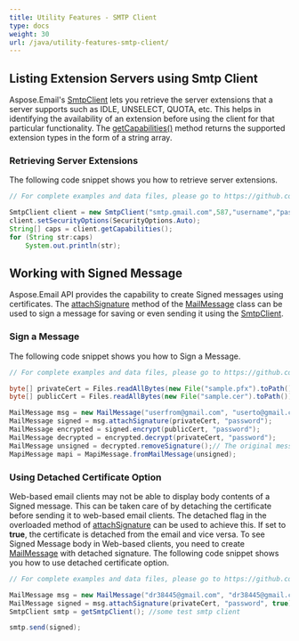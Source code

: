 ```yaml
---
title: Utility Features - SMTP Client
type: docs
weight: 30
url: /java/utility-features-smtp-client/
---
```



## **Listing Extension Servers using Smtp Client**
Aspose.Email's [SmtpClient](https://apireference.aspose.com/email/java/com.aspose.email/SmtpClient) lets you retrieve the server extensions that a server supports such as IDLE, UNSELECT, QUOTA, etc. This helps in identifying the availability of an extension before using the client for that particular functionality. The [getCapabilities()](https://apireference.aspose.com/email/java/com.aspose.email/EmailClient#getCapabilities\(\)) method returns the supported extension types in the form of a string array.
### **Retrieving Server Extensions**
The following code snippet shows you how to retrieve server extensions.


~~~Java
// For complete examples and data files, please go to https://github.com/aspose-email/Aspose.Email-for-Java

SmtpClient client = new SmtpClient("smtp.gmail.com",587,"username","password");
client.setSecurityOptions(SecurityOptions.Auto);
String[] caps = client.getCapabilities();
for (String str:caps)
	System.out.println(str);
~~~
## **Working with Signed Message**
Aspose.Email API provides the capability to create Signed messages using certificates. The [attachSignature](https://apireference.aspose.com/email/java/com.aspose.email/MailMessage#attachSignature\(byte[],%20java.lang.String\)) method of the [MailMessage](https://apireference.aspose.com/email/java/com.aspose.email/MailMessage) class can be used to sign a message for saving or even sending it using the [SmtpClient](https://apireference.aspose.com/email/java/com.aspose.email/SmtpClient).
### **Sign a Message**
The following code snippet shows you how to Sign a Message.


~~~Java
// For complete examples and data files, please go to https://github.com/aspose-email/Aspose.Email-for-Java

byte[] privateCert = Files.readAllBytes(new File("sample.pfx").toPath());
byte[] publicCert = Files.readAllBytes(new File("sample.cer").toPath());

MailMessage msg = new MailMessage("userfrom@gmail.com", "userto@gmail.com", "Signed message only", "Test Body of signed message");
MailMessage signed = msg.attachSignature(privateCert, "password");
MailMessage encrypted = signed.encrypt(publicCert, "password");
MailMessage decrypted = encrypted.decrypt(privateCert, "password");
MailMessage unsigned = decrypted.removeSignature();// The original message with proper body
MapiMessage mapi = MapiMessage.fromMailMessage(unsigned);
~~~
### **Using Detached Certificate Option**
Web-based email clients may not be able to display body contents of a Signed message. This can be taken care of by detaching the certificate before sending it to web-based email clients. The detached flag in the overloaded method of [attachSignature](https://apireference.aspose.com/email/java/com.aspose.email/MailMessage#attachSignature\(byte[],%20java.lang.String\)) can be used to achieve this. If set to **true**, the certificate is detached from the email and vice versa. To see Signed Message body in Web-based clients, you need to create [MailMessage](https://apireference.aspose.com/email/java/com.aspose.email/MailMessage) with detached signature. The following code snippet shows you how to use detached certificate option.


~~~Java
// For complete examples and data files, please go to https://github.com/aspose-email/Aspose.Email-for-Java

MailMessage msg = new MailMessage("dr38445@gmail.com", "dr38445@gmail.com", "subject:Signed message only by AE", "body:Test Body of signed message by AE");
MailMessage signed = msg.attachSignature(privateCert, "password", true);
SmtpClient smtp = getSmtpClient(); //some test smtp client

smtp.send(signed);
~~~
